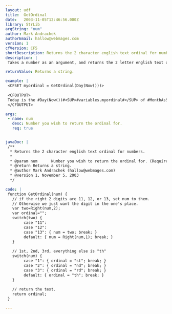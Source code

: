 ```yaml
---
layout: udf
title:  GetOrdinal
date:   2003-11-05T12:46:56.000Z
library: StrLib
argString: "num"
author: Mark Andrachek
authorEmail: hallow@webmages.com
version: 1
cfVersion: CF5
shortDescription: Returns the 2 character english text ordinal for numbers.
description: |
 Takes a number as an argument, and returns the 2 letter english text ordinal appropriate for the number. For example, the number 1 would return &quot;st&quot; for 1st, and so on.

returnValue: Returns a string.

example: |
 <CFSET myordinal = GetOrdinal(Day(Now()))>
 
 <CFOUTPUT>
 Today is the #Day(Now())#<SUP>#variables.myordinal#</SUP> of #MonthAsString(Month(Now()))#
 </CFOUTPUT>

args:
 - name: num
   desc: Number you wish to return the ordinal for.
   req: true


javaDoc: |
 /**
  * Returns the 2 character english text ordinal for numbers.
  * 
  * @param num      Number you wish to return the ordinal for. (Required)
  * @return Returns a string. 
  * @author Mark Andrachek (hallow@webmages.com) 
  * @version 1, November 5, 2003 
  */

code: |
 function GetOrdinal(num) {
   // if the right 2 digits are 11, 12, or 13, set num to them.
   // Otherwise we just want the digit in the one's place.
   var two=Right(num,2);
   var ordinal="";
   switch(two) {
        case "11": 
        case "12": 
        case "13": { num = two; break; }
        default: { num = Right(num,1); break; }
   }
 
   // 1st, 2nd, 3rd, everything else is "th"
   switch(num) {
        case "1": { ordinal = "st"; break; }
        case "2": { ordinal = "nd"; break; }
        case "3": { ordinal = "rd"; break; }
        default: { ordinal = "th"; break; }
   }
 
   // return the text.
   return ordinal;
 }

---
```


